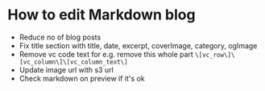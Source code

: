 # How to edit Markdown blog

- Reduce no of blog posts
- Fix title section with title, date, excerpt, coverImage, category, ogImage
- Remove vc code text for e.g. remove this whole part `\[vc_row\]\[vc_column\]\[vc_column_text\]`
- Update image url with s3 url
- Check markdown on preview if it's ok
